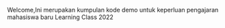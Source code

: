 Welcome,Ini merupakan kumpulan kode demo untuk keperluan pengajaran mahasiswa baru Learning Class 2022
